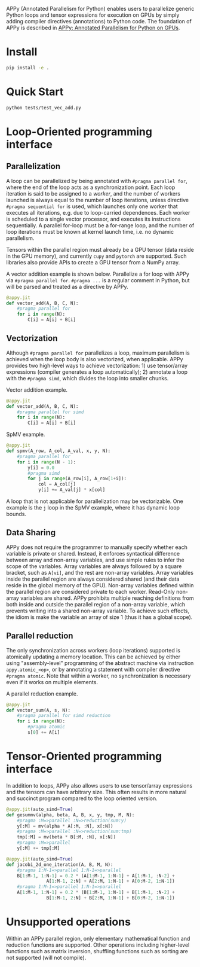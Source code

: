 APPy (Annotated Parallelism for Python) enables users to parallelize generic Python loops and tensor expressions for execution on GPUs by simply adding compiler directives (annotations) to Python code. The foundation of APPy is described in [APPy: Annotated Parallelism for Python on GPUs](https://dl.acm.org/doi/10.1145/3640537.3641575). 

# Install

```bash
pip install -e .
```

# Quick Start

```bash
python tests/test_vec_add.py
```

# Loop-Oriented programming interface
## Parallelization
A loop can be parallelized by being annotated with `#pragma parallel for`, where the end of the loop acts as a synchronization point. Each loop iteration is said to be assigned to a *worker*, and the number of workers launched is always equal to the number of loop iterations, unless directive `#pragma sequential for` is used, which launches only one worker that executes all iterations, e.g. due to loop-carried dependences. Each worker is scheduled to a single vector processor, and executes its instructions sequentially. 
A parallel for-loop must be a for-range loop, and the number of loop iterations must be known at kernel launch time, i.e. no dynamic parallelism.

Tensors within the parallel region must already be a GPU tensor (data reside in the GPU memory), and currently `cupy` and `pytorch` are supported. Such libraries also provide APIs to create a GPU tensor from a NumPy array.

A vector addition example is shown below. Parallelize a for loop with APPy via `#pragma parallel for`. `#pragma ...` is a regular comment in Python, but will be parsed and treated as a directive by APPy.

```python
@appy.jit
def vector_add(A, B, C, N):
    #pragma parallel for
    for i in range(N):
        C[i] = A[i] + B[i]
```

## Vectorization
Although `#pragma parallel for` parallelizes a loop, maximum parallelism is achieved when the loop body is also vectorized, when applicable. APPy provides two high-level ways to achieve vectorization: 1) use tensor/array expressions (compiler generates a loop automatically); 2) annotate a loop with the `#pragma simd`, which divides the loop into smaller chunks.

Vector addition example.

```python
@appy.jit
def vector_add(A, B, C, N):
    #pragma parallel for simd
    for i in range(N):
        C[i] = A[i] + B[i]
```

SpMV example. 

```python
@appy.jit
def spmv(A_row, A_col, A_val, x, y, N):
    #pragma parallel for
    for i in range(N - 1):
        y[i] = 0.0
        #pragma simd
        for j in range(A_row[i], A_row[1+i]):            
            col = A_col[j]
            y[i] += A_val[j] * x[col]
```

A loop that is not applicable for parallelization may be vectorizable. One example is the `j` loop in the SpMV example, where it has dynamic loop bounds.

## Data Sharing
APPy does not require the programmer to manually specify whether each variable is private or shared. Instead, it enforces syntactical difference between array and non-array variables, and use simple rules to infer the scope of the variables. Array variables are always followed by a square bracket, such as `A[vi]`, and the rest are non-array variables. Array variables inside the parallel region are always considered shared (and their data reside in the global memory of the GPU). Non-array variables defined within the parallel region are considered private to each worker. Read-Only non-array variables are shared. APPy prohibits multiple reaching definitions from both inside and outside the parallel region of a non-array variable, which prevents writing into a shared non-array variable. To achieve such effects, the idiom is make the variable an array of size 1 (thus it has a global scope). 

## Parallel reduction
The only synchronization across workers (loop iterations) supported is atomically updating a memory location. This can be achieved by either using "assembly-level" programming of the abstract machine via instruction `appy.atomic_<op>`, or by annotating a statement with compiler directive `#pragma atomic`. Note that within a worker, no synchronization is necessary even if it works on multiple elements.

A parallel reduction example. 
```python
@appy.jit
def vector_sum(A, s, N):
    #pragma parallel for simd reduction
    for i in range(N):
        #pragma atomic
        s[0] += A[i]
```

# Tensor-Oriented programming interface 
In addition to loops, APPy also allows users to use tensor/array expressions and the tensors can have arbitrary size. This often results in more natural and succinct program compared to the loop oriented version. 

```python
@appy.jit(auto_simd=True)
def gesummv(alpha, beta, A, B, x, y, tmp, M, N):
    #pragma :M=>parallel :N=>reduction(sum:y)
    y[:M] = mv(alpha * A[:M, :N], x[:N])
    #pragma :M=>parallel :N=>reduction(sum:tmp)
    tmp[:M] = mv(beta * B[:M, :N], x[:N])
    #pragma :M=>parallel
    y[:M] += tmp[:M]

@appy.jit(auto_simd=True)
def jacobi_2d_one_iteration(A, B, M, N):
    #pragma 1:M-1=>parallel 1:N-1=>parallel
    B[1:M-1, 1:N-1] = 0.2 * (A[1:M-1, 1:N-1] + A[1:M-1, :N-2] + 
               A[1:M-1, 2:N] + A[2:M, 1:N-1] + A[0:M-2, 1:N-1])
    #pragma 1:M-1=>parallel 1:N-1=>parallel
    A[1:M-1, 1:N-1] = 0.2 * (B[1:M-1, 1:N-1] + B[1:M-1, :N-2] + 
               B[1:M-1, 2:N] + B[2:M, 1:N-1] + B[0:M-2, 1:N-1])
```

# Unsupported operations
Within an APPy parallel region, only elementary mathematical function and reduction functions are supported. Other operations including higher-level functions such as matrix inversion, shuffling functions such as sorting are not supported (will not compile).